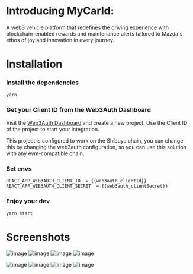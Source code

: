 # Introducing MyCarId:

A web3 vehicle platform that redefines the driving experience with blockchain-enabled rewards and maintenance alerts tailored to Mazda's ethos of joy and innovation in every journey.

# Installation

### Install the dependencies

    yarn

### Get your Client ID from the Web3Auth Dashboard

Visit the [Web3Auth Dashboard](https://dashboard.web3auth.io/) and create a new project. Use the Client ID of the project to start your integration.  
  
This project is configured to work on the Shibuya chain, you can change this by changing the web3auth configuration, so you can use this solution with any evm-compatible chain.

### Set envs

    REACT_APP_WEB3AUTH_CLIENT_ID  = {{web3auth_clientId}}
    REACT_APP_WEB3AUTH_CLIENT_SECRET  = {{web3auth_clientSecret}}

### Enjoy your dev

    yarn start

# Screenshots
![image](https://github.com/SpaceUY/mazda-hackathon-frontend/assets/122282980/5d55abda-8121-4b3e-afdb-1fb4a2c108e9)
![image](https://github.com/SpaceUY/mazda-hackathon-frontend/assets/122282980/79b36054-1a32-4011-8095-8161ee4ba8e1)
![image](https://github.com/SpaceUY/mazda-hackathon-frontend/assets/122282980/dd90706c-07bc-49ad-9763-4390ab95e14f)
![image](https://github.com/SpaceUY/mazda-hackathon-frontend/assets/122282980/0b0a9c8d-f6ad-497a-a93c-3a5d02303b2e)
  
![image](https://github.com/SpaceUY/mazda-hackathon-frontend/assets/122282980/92731219-1413-47d1-8268-480b54a7ffb7)
![image](https://github.com/SpaceUY/mazda-hackathon-frontend/assets/122282980/94783780-e867-4489-bc13-70c98ca089c2)
![image](https://github.com/SpaceUY/mazda-hackathon-frontend/assets/122282980/6d422c23-f592-44cb-8a30-f51d110c6558)
![image](https://github.com/SpaceUY/mazda-hackathon-frontend/assets/122282980/b4dd41fd-d56e-46ce-8ff6-502026615690)




